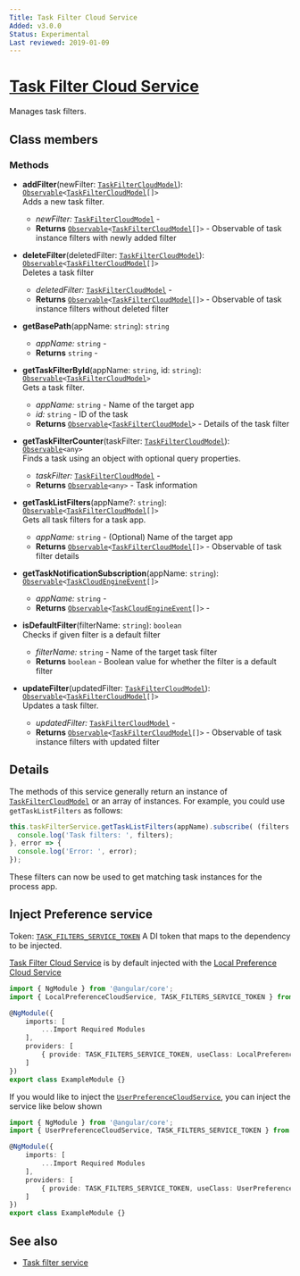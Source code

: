 ```yaml
---
Title: Task Filter Cloud Service
Added: v3.0.0
Status: Experimental
Last reviewed: 2019-01-09
---
```


# [Task Filter Cloud Service](../../../lib/process-services-cloud/src/lib/task/task-filters/services/task-filter-cloud.service.ts "Defined in task-filter-cloud.service.ts")

Manages task filters.

## Class members

### Methods

-   **addFilter**(newFilter: [`TaskFilterCloudModel`](../../../lib/process-services-cloud/src/lib/task/task-filters/models/filter-cloud.model.ts)): [`Observable`](http://reactivex.io/documentation/observable.html)`<`[`TaskFilterCloudModel`](../../../lib/process-services-cloud/src/lib/task/task-filters/models/filter-cloud.model.ts)`[]>`<br/>
    Adds a new task filter.
    -   _newFilter:_ [`TaskFilterCloudModel`](../../../lib/process-services-cloud/src/lib/task/task-filters/models/filter-cloud.model.ts)  - 
    -   **Returns** [`Observable`](http://reactivex.io/documentation/observable.html)`<`[`TaskFilterCloudModel`](../../../lib/process-services-cloud/src/lib/task/task-filters/models/filter-cloud.model.ts)`[]>` - Observable of task instance filters with newly added filter
-   **deleteFilter**(deletedFilter: [`TaskFilterCloudModel`](../../../lib/process-services-cloud/src/lib/task/task-filters/models/filter-cloud.model.ts)): [`Observable`](http://reactivex.io/documentation/observable.html)`<`[`TaskFilterCloudModel`](../../../lib/process-services-cloud/src/lib/task/task-filters/models/filter-cloud.model.ts)`[]>`<br/>
    Deletes a task filter
    -   _deletedFilter:_ [`TaskFilterCloudModel`](../../../lib/process-services-cloud/src/lib/task/task-filters/models/filter-cloud.model.ts)  - 
    -   **Returns** [`Observable`](http://reactivex.io/documentation/observable.html)`<`[`TaskFilterCloudModel`](../../../lib/process-services-cloud/src/lib/task/task-filters/models/filter-cloud.model.ts)`[]>` - Observable of task instance filters without deleted filter
-   **getBasePath**(appName: `string`): `string`<br/>

    -   _appName:_ `string`  - 
    -   **Returns** `string` - 

-   **getTaskFilterById**(appName: `string`, id: `string`): [`Observable`](http://reactivex.io/documentation/observable.html)`<`[`TaskFilterCloudModel`](../../../lib/process-services-cloud/src/lib/task/task-filters/models/filter-cloud.model.ts)`>`<br/>
    Gets a task filter.
    -   _appName:_ `string`  - Name of the target app
    -   _id:_ `string`  - ID of the task
    -   **Returns** [`Observable`](http://reactivex.io/documentation/observable.html)`<`[`TaskFilterCloudModel`](../../../lib/process-services-cloud/src/lib/task/task-filters/models/filter-cloud.model.ts)`>` - Details of the task filter
-   **getTaskFilterCounter**(taskFilter: [`TaskFilterCloudModel`](../../../lib/process-services-cloud/src/lib/task/task-filters/models/filter-cloud.model.ts)): [`Observable`](http://reactivex.io/documentation/observable.html)`<any>`<br/>
    Finds a task using an object with optional query properties.
    -   _taskFilter:_ [`TaskFilterCloudModel`](../../../lib/process-services-cloud/src/lib/task/task-filters/models/filter-cloud.model.ts)  - 
    -   **Returns** [`Observable`](http://reactivex.io/documentation/observable.html)`<any>` - Task information
-   **getTaskListFilters**(appName?: `string`): [`Observable`](http://reactivex.io/documentation/observable.html)`<`[`TaskFilterCloudModel`](../../../lib/process-services-cloud/src/lib/task/task-filters/models/filter-cloud.model.ts)`[]>`<br/>
    Gets all task filters for a task app.
    -   _appName:_ `string`  - (Optional) Name of the target app
    -   **Returns** [`Observable`](http://reactivex.io/documentation/observable.html)`<`[`TaskFilterCloudModel`](../../../lib/process-services-cloud/src/lib/task/task-filters/models/filter-cloud.model.ts)`[]>` - Observable of task filter details
-   **getTaskNotificationSubscription**(appName: `string`): [`Observable`](http://reactivex.io/documentation/observable.html)`<`[`TaskCloudEngineEvent`](../../../lib/process-services-cloud/src/lib/models/engine-event-cloud.model.ts)`[]>`<br/>

    -   _appName:_ `string`  - 
    -   **Returns** [`Observable`](http://reactivex.io/documentation/observable.html)`<`[`TaskCloudEngineEvent`](../../../lib/process-services-cloud/src/lib/models/engine-event-cloud.model.ts)`[]>` - 

-   **isDefaultFilter**(filterName: `string`): `boolean`<br/>
    Checks if given filter is a default filter
    -   _filterName:_ `string`  - Name of the target task filter
    -   **Returns** `boolean` - Boolean value for whether the filter is a default filter
-   **updateFilter**(updatedFilter: [`TaskFilterCloudModel`](../../../lib/process-services-cloud/src/lib/task/task-filters/models/filter-cloud.model.ts)): [`Observable`](http://reactivex.io/documentation/observable.html)`<`[`TaskFilterCloudModel`](../../../lib/process-services-cloud/src/lib/task/task-filters/models/filter-cloud.model.ts)`[]>`<br/>
    Updates a task filter.
    -   _updatedFilter:_ [`TaskFilterCloudModel`](../../../lib/process-services-cloud/src/lib/task/task-filters/models/filter-cloud.model.ts)  - 
    -   **Returns** [`Observable`](http://reactivex.io/documentation/observable.html)`<`[`TaskFilterCloudModel`](../../../lib/process-services-cloud/src/lib/task/task-filters/models/filter-cloud.model.ts)`[]>` - Observable of task instance filters with updated filter

## Details

The methods of this service generally return an instance of [`TaskFilterCloudModel`](../../../lib/process-services-cloud/src/lib/task/task-filters/models/filter-cloud.model.ts) or
an array of instances. For example, you could use `getTaskListFilters` as follows:

```ts
this.taskFilterService.getTaskListFilters(appName).subscribe( (filters: TaskFilterCloudModel[]) => {
  console.log('Task filters: ', filters);
}, error => {
  console.log('Error: ', error);
});
```

These filters can now be used to get matching task instances for the process app.

## Inject Preference service

Token: [`TASK_FILTERS_SERVICE_TOKEN`](../../../lib/process-services-cloud/src/lib/services/cloud-token.service.ts)
A DI token that maps to the dependency to be injected.

[Task Filter Cloud Service](../../../lib/process-services-cloud/src/lib/task/task-filters/services/task-filter-cloud.service.ts "Defined in task-filter-cloud.service.ts")
is by default injected with the [Local Preference Cloud Service](../../process-services-cloud/services/local-preference-cloud.service.md)

```ts
import { NgModule } from '@angular/core';
import { LocalPreferenceCloudService, TASK_FILTERS_SERVICE_TOKEN } from '@alfresco/adf-process-services-cloud';

@NgModule({
    imports: [
        ...Import Required Modules
    ],
    providers: [
        { provide: TASK_FILTERS_SERVICE_TOKEN, useClass: LocalPreferenceCloudService }
    ]
})
export class ExampleModule {}
```

If you would like to inject the [`UserPreferenceCloudService`](../../process-services-cloud/services/user-preference-cloud.service.md),  you can inject the service like below shown

```ts
import { NgModule } from '@angular/core';
import { UserPreferenceCloudService, TASK_FILTERS_SERVICE_TOKEN } from '@alfresco/adf-process-services-cloud';

@NgModule({
    imports: [
        ...Import Required Modules
    ],
    providers: [
        { provide: TASK_FILTERS_SERVICE_TOKEN, useClass: UserPreferenceCloudService }
    ]
})
export class ExampleModule {}
```

## See also

-   [Task filter service](../../process-services/services/task-filter.service.md)
